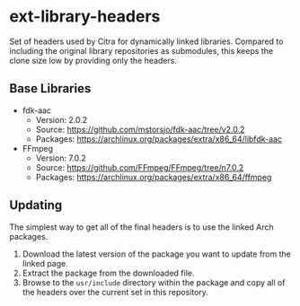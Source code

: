 # ext-library-headers

Set of headers used by Citra for dynamically linked libraries. Compared to including the original library repositories as submodules, this keeps the clone size low by providing only the headers.

## Base Libraries

* fdk-aac
  * Version: 2.0.2
  * Source: https://github.com/mstorsjo/fdk-aac/tree/v2.0.2
  * Packages: https://archlinux.org/packages/extra/x86_64/libfdk-aac
* FFmpeg
  * Version: 7.0.2
  * Source: https://github.com/FFmpeg/FFmpeg/tree/n7.0.2
  * Packages: https://archlinux.org/packages/extra/x86_64/ffmpeg

## Updating

The simplest way to get all of the final headers is to use the linked Arch packages.

1. Download the latest version of the package you want to update from the linked page.
2. Extract the package from the downloaded file.
3. Browse to the ```usr/include``` directory within the package and copy all of the headers over the current set in this repository.
